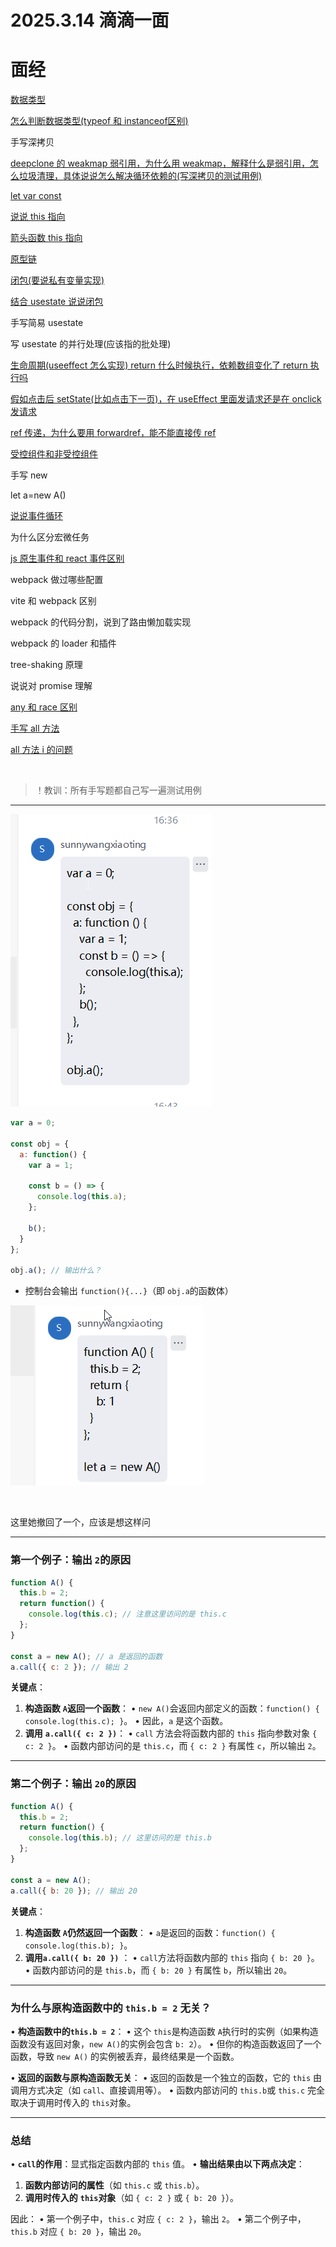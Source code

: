 # 2025.3.14 滴滴一面

# 面经

<u>数据类型</u>

<u>怎么判断数据类型(typeof 和 instanceof区别)</u>

手写深拷贝

<u>deepclone 的 weakmap 弱引用，为什么用 weakmap，解释什么是弱引用，怎么垃圾清理，具体说说怎么解决循环依赖的(写深拷贝的测试用例)</u>

<u>let var const</u>

<u>说说 this 指向</u>

<u>箭头函数 this 指向</u>

<u>原型链</u>

<u>闭包(要说私有变量实现)</u>

<u>结合 usestate 说说闭包</u>

手写简易 usestate

写 usestate 的并行处理(应该指的批处理)

<u>生命周期(useeffect 怎么实现) return 什么时候执行，依赖数组变化了 return 执行吗</u>

<u>假如点击后 setState(比如点击下一页)，在 useEffect 里面发请求还是在 onclick 发请求</u>

<u>ref 传递，为什么要用 forwardref，能不能直接传 ref</u>

<u>受控组件和非受控组件</u>

手写 new

let a=new A()

<u>说说事件循环</u>

为什么区分宏微任务

<u>js 原生事件和 react 事件区别</u>

webpack 做过哪些配置

vite 和 webpack 区别

webpack 的代码分割，说到了路由懒加载实现

webpack 的 loader 和插件

tree-shaking 原理

说说对 promise 理解

<u>any 和 race 区别</u>

<u>手写 all 方法</u>

<u>all 方法 i 的问题</u>

‍

> ！教训：所有手写题都自己写一遍测试用例

---

![WeMeetApp_ij5FymhuNn](assets/WeMeetApp_ij5FymhuNn-20250314195318-90fc4d1.png)

```javascript
var a = 0;

const obj = {
  a: function() {
    var a = 1;
    
    const b = () => {
      console.log(this.a);
    };
    
    b();
  }
};

obj.a(); // 输出什么？
```

- 控制台会输出 `function(){...}`​（即 `obj.a`​ 的函数体）

![WeMeetApp_X9wf2RhNvE](assets/WeMeetApp_X9wf2RhNvE-20250314195312-ut75yor.png)

‍

这里她撤回了一个，应该是想这样问

---

### 第一个例子：输出 `2`​ 的原因

```javascript
function A() {
  this.b = 2;
  return function() {
    console.log(this.c); // 注意这里访问的是 this.c
  };
}

const a = new A(); // a 是返回的函数
a.call({ c: 2 }); // 输出 2
```

**关键点**：

1. **构造函数** **​`A`​**​ **返回一个函数**：
   • `new A()`​ 会返回内部定义的函数：`function() { console.log(this.c); }`​。
   • 因此，`a`​ 是这个函数。
2. **调用** **​`a.call({ c: 2 })`​** ​：
   • `call`​ 方法会将函数内部的 `this`​ 指向参数对象 `{ c: 2 }`​。
   • 函数内部访问的是 `this.c`​，而 `{ c: 2 }`​ 有属性 `c`​，所以输出 `2`​。

---

### 第二个例子：输出 `20`​ 的原因

```javascript
function A() {
  this.b = 2;
  return function() {
    console.log(this.b); // 这里访问的是 this.b
  };
}

const a = new A();
a.call({ b: 20 }); // 输出 20
```

**关键点**：

1. **构造函数** **​`A`​**​ **仍然返回一个函数**：
   • `a`​ 是返回的函数：`function() { console.log(this.b); }`​。
2. **调用** **​`a.call({ b: 20 })`​** ​：
   • `call`​ 方法将函数内部的 `this`​ 指向 `{ b: 20 }`​。
   • 函数内部访问的是 `this.b`​，而 `{ b: 20 }`​ 有属性 `b`​，所以输出 `20`​。

---

### 为什么与原构造函数中的 `this.b = 2`​ 无关？

• **构造函数中的** **​`this.b = 2`​**​：
  • 这个 `this`​ 是构造函数 `A`​ 执行时的实例（如果构造函数没有返回对象，`new A()`​ 的实例会包含 `b: 2`​）。
  • 但你的构造函数返回了一个函数，导致 `new A()`​ 的实例被丢弃，最终结果是一个函数。

• **返回的函数与原构造函数无关**：
  • 返回的函数是一个独立的函数，它的 `this`​ 由调用方式决定（如 `call`​、直接调用等）。
  • 函数内部访问的 `this.b`​ 或 `this.c`​ 完全取决于调用时传入的 `this`​ 对象。

---

### 总结

• **​`call`​**​ **的作用**：显式指定函数内部的 `this`​ 值。
• **输出结果由以下两点决定**：

1. **函数内部访问的属性**（如 `this.c`​ 或 `this.b`​）。
2. **调用时传入的** **​`this`​**​ **对象**（如 `{ c: 2 }`​ 或 `{ b: 20 }`​）。

因此：
• 第一个例子中，`this.c`​ 对应 `{ c: 2 }`​，输出 `2`​。
• 第二个例子中，`this.b`​ 对应 `{ b: 20 }`​，输出 `20`​。

​​
